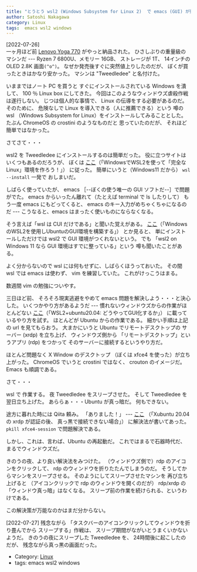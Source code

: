 ```yaml
---
title: "とうとう wsl2 (Windows Subsystem for Linux 2)  で emacs (GUI) が動きました。詳細を記録しておきます"
author: Satoshi Nakagawa
category: Linux
tags:  emacs wsl2 windows
---
```


[2022-07-26]  
 一ヶ月ほど前
[Lenovo Yoga 770](https://www.lenovo.com/jp/ja/notebooks/yoga/yoga-2-in-1-series/Yoga-7-Gen-7-14%E2%80%B3-AMD/p/LEN101Y0016?orgRef=https%253A%252F%252Fwww.google.com%252F) がやっと納品された。
ひさしぶりの重量級のマシンだ ---
Ryzen 7 6800U、メモリー 16GB、
ストレージが 1T、
14インチの OLED 2.8K 画面`(^o^)`。
なぜか発売後すぐに突然値上りしたのだが、
ぼくが買ったときはかなり安かった。
マシンは "Tweedledee" と名付けた。

 いままではノート PC を買うと
すぐにインストールされている Windows を潰して、
100 ％ Linux box にしてきた。
今回はこのようなウィンドウズ虐殺作戦は遂行しない。
じつは個人的な事情で、
Linux の伝導をする必要があるのだ。
そのために、
危険なしで Linux を導入できる（人に推薦できる）という
噂の 
wsl （Windows Subsystem for Linux）をインストールしてみることとした。
たぶん ChromeOS の crostini のようなものだと
思っていたのだが、
それほど簡単ではなかった。

 さてさて・・・

 wsl2 を Tweedledee にインストールするのは簡単だった。
役に立つサイトはいくつもあるのだろうが、
ぼくは
[ここ](https://www.kagoya.jp/howto/it-glossary/develop/wsl2_linux/#Windows10WSL2)（「WindowsでWSL2を使って「完全なLinux」環境を作ろう！」）
に従った。
簡単にいうと（Windows11 だから）
`wsl --install` 一発で
おしまいだ。

 しばらく使っていたが、
emacs ［--ぼくの使う唯一の GUI ソフトだ--］で問題がでた。
emacs からいったん離れて（たとえば terminal で ls したりして）
もう一度 emacs にもどってくると、
emacs のキー入力がめちゃくちゃになるのだ ---
こうなると、emacs はまったく使いものにならなくなる。

 そう言えば「wsl は CUI だけである」と聞いた覚えがある。
[ここ](https://karst459.com/190/?utm_source=pocket_mylist)（「WindowsのWSL2を使用しUbuntuのGUI環境を構築する」） とか見ると、
単にインストールしただけでは
wsl2 で GUI 環境がつくれないという。
でも
「wsl2 on Windows 11 なら GUI 環境はすでに整っている」という
噂も聞いたことがある。

 よく分からないので
wsl には何もせずに、しばらくほうっておいた。
その間 wsl では emacs は使わず、
vim を練習していた。
これがけっこうはまる。

 数週間 vim の勉強についやす。

 三日ほど前、
そろそろ現実逃避をやめて
emacs 問題を解決しよう・・・と決心した。
いくつかやり方があるようだ ---
慣れないウィンドウズからの作業がほとんどない
[ここ](https://qiita.com/atomyah/items/887a5185ec9a8206c7c4)（「WSL2+ubuntu20.04: どうやってGUI化するか」）
に載っているやり方を試す。
ほとんどが Ubuntu からの作業である。
細かい手順は上記の url を見てもらおう。
大まかにいうと Ubuntu でリモートデスクトップの
サーバー (xrdp) を立ち上げ、
ウィンドウズ側から
「リモートデスクトップ」というアプリ (rdp) をつかって
そのサーバーに接続するというやり方だ。

 ほとんど問題なく X Window のデスクトップ
（ぼくは xfce4 を使った）が立ち上がった。
ChromeOS でいうと crostini ではなく、
crouton のイメージだ。
Emacs も順調である。

 さて・・・

 wsl で 作業する。
夜 Tweedledee をスリープさせた。
そして Tweedledee を翌日立ち上げた。
あららぁ・・・Ubuntu が真っ暗だ。
何もできない。

 途方に暮れた時には Qiita 頼み。
「ありました！」 ---
[ここ](https://qiita.com/tukiyo3/items/8793ede62180a0e32a22)
（「Xubuntu 20.04 の xrdp が認証の後、
真っ黒で接続できない場合」）
に解決法が書いてあった。
`pkill xfce4-session` で問題解決である。

 しかし、これは、言わば、Ubuntu の再起動だ。
これではまるで石器時代だ、
まるでウィンドウズだ。

 きのうの夜、より良い解決法をみつけた。
（ウィンドウズ側で）rdp のアイコンをクリックして、
rdp のウィンドウを折りたたんでしまうのだ。
そうしてからマシンをスリープさせる。
そのようにしてスリープさせたマシンを
再び立ち上げると
（アイコンクリックで rdp のウィンドウを開くのだが）
rdp/xrdp の
「ウィンドウ真っ暗」はなくなる。
スリープ前の作業を続けられる、というわけである。

 この解決策が万能なのかはまだ分からない。

 [2022-07-27] 残念ながら
「タスクバーのアイコンクリックしてウィンドウを折り畳んでから
スリープする」作戦は、
スリープ期間がながいとうまくいかないようだ。
きのうの夜にスリープした Tweedledee を、
24時間後に起こしたのだが、
残念ながら真っ黒の画面だった。

- Category: [Linux](categories.html#Linux)
- tags:  emacs wsl2 windows
